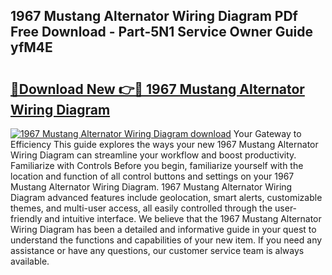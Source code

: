 ## 1967 Mustang Alternator Wiring Diagram PDf Free Download - Part-5N1 Service Owner Guide yfM4E

# <h2><a href="http://dfp0rni.blite.top/?on=1967+Mustang+Alternator+Wiring+Diagram">🔗Download New 👉🔴 1967 Mustang Alternator Wiring Diagram</a></h2>

[![1967 Mustang Alternator Wiring Diagram download](https://i.imgur.com/lujVjoI.png)](http://dfp0rni.blite.top/?on=1967+Mustang+Alternator+Wiring+Diagram)
Your Gateway to Efficiency This guide explores the ways your new 1967 Mustang Alternator Wiring Diagram can streamline your workflow and boost productivity. Familiarize with Controls Before you begin, familiarize yourself with the location and function of all control buttons and settings on your 1967 Mustang Alternator Wiring Diagram. 1967 Mustang Alternator Wiring Diagram advanced features include geolocation, smart alerts, customizable themes, and multi-user access, all easily controlled through the user-friendly and intuitive interface. We believe that the 1967 Mustang Alternator Wiring Diagram has been a detailed and informative guide in your quest to understand the functions and capabilities of your new item. If you need any assistance or have any questions, our customer service team is always available.

